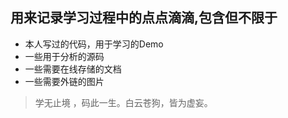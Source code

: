 ## 用来记录学习过程中的点点滴滴,包含但不限于

* 本人写过的代码，用于学习的Demo
* 一些用于分析的源码
* 一些需要在线存储的文档
* 一些需要外链的图片

> 学无止境 ，码此一生。白云苍狗，皆为虚妄。